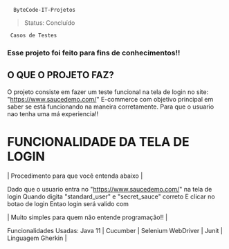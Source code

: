 
      ByteCode-IT-Projetos

> Status: Concluído

     Casos de Testes

### Esse projeto foi feito para fins de conhecimentos!!

## O QUE O PROJETO FAZ?

O projeto consiste em fazer um teste funcional na tela de login no site: "https://www.saucedemo.com/" E-commerce com objetivo principal em saber se está funcionando na maneira corretamente. Para que o usuario nao tenha uma má experiencia!!

<h1> FUNCIONALIDADE DA TELA DE LOGIN </h1>

 | Procedimento para que você entenda abaixo |

Dado que o usuario entra no <site> "https://www.saucedemo.com/" na tela de login
    Quando digita <usuario> "standard_user" e <senha> "secret_sauce" correto
    E clicar no botao de login
    Entao login será valido com <sucesso>

 | Muito simples para quem não entende programação!! |


Funcionalidades Usadas: Java 11 | Cucumber | Selenium WebDriver | Junit | Linguagem Gherkin |



